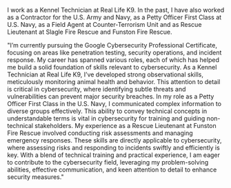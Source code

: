 I work as a Kennel Technician at Real Life K9. In the past, I have also worked as a Contractor for the U.S. Army and Navy, as a Petty Officer First Class at U.S. Navy, as a Field Agent at Counter-Terrorism Unit and as Rescue Lieutenant at Slagle Fire Rescue  and Funston Fire Rescue. 

"I’m currently pursuing the Google Cybersecurity Professional Certificate, focusing on areas like penetration testing, security operations, and incident response. My career has spanned various roles, each of which has helped me build a solid foundation of skills relevant to cybersecurity.
As a Kennel Technician at Real Life K9, I’ve developed strong observational skills, meticulously monitoring animal health and behavior. This attention to detail is critical in cybersecurity, where identifying subtle threats and vulnerabilities can prevent major security breaches.
In my role as a Petty Officer First Class in the U.S. Navy, I communicated complex information to diverse groups effectively. This ability to convey technical concepts in understandable terms is vital in cybersecurity for training and guiding non-technical stakeholders.
My experience as a Rescue Lieutenant at Funston Fire Rescue involved conducting risk assessments and managing emergency responses. These skills are directly applicable to cybersecurity, where assessing risks and responding to incidents swiftly and efficiently is key.
With a blend of technical training and practical experience, I am eager to contribute to the cybersecurity field, leveraging my problem-solving abilities, effective communication, and keen attention to detail to enhance security measures."


<!---
JohnMorrell251/JohnMorrell251 is a ✨ special ✨ repository because its `README.md` (this file) appears on your GitHub profile.
You can click the Preview link to take a look at your changes.
--->
